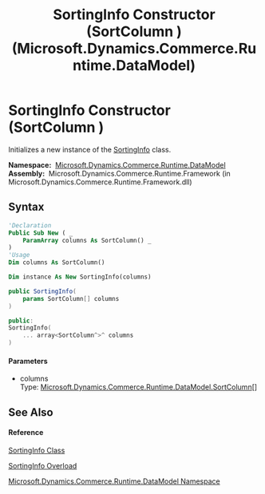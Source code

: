 ﻿---
title: SortingInfo Constructor (SortColumn ) (Microsoft.Dynamics.Commerce.Runtime.DataModel)
TOCTitle: SortingInfo Constructor (SortColumn )
ms:assetid: M:Microsoft.Dynamics.Commerce.Runtime.DataModel.SortingInfo.#ctor(Microsoft.Dynamics.Commerce.Runtime.DataModel.SortColumn[])
ms:mtpsurl: https://technet.microsoft.com/en-us/library/microsoft.dynamics.commerce.runtime.datamodel.sortinginfo.sortinginfo(v=AX.60)
ms:contentKeyID: 65316726
ms.date: 05/18/2015
mtps_version: v=AX.60
dev_langs:
- vb
- csharp
- c++
---

# SortingInfo Constructor (SortColumn )

Initializes a new instance of the [SortingInfo](sortinginfo-class-microsoft-dynamics-commerce-runtime-datamodel.md) class.

**Namespace:**  [Microsoft.Dynamics.Commerce.Runtime.DataModel](microsoft-dynamics-commerce-runtime-datamodel-namespace.md)  
**Assembly:**  Microsoft.Dynamics.Commerce.Runtime.Framework (in Microsoft.Dynamics.Commerce.Runtime.Framework.dll)

## Syntax

``` vb
'Declaration
Public Sub New ( _
    ParamArray columns As SortColumn() _
)
'Usage
Dim columns As SortColumn()

Dim instance As New SortingInfo(columns)
```

``` csharp
public SortingInfo(
    params SortColumn[] columns
)
```

``` c++
public:
SortingInfo(
    ... array<SortColumn^>^ columns
)
```

#### Parameters

  - columns  
    Type: [Microsoft.Dynamics.Commerce.Runtime.DataModel.SortColumn](sortcolumn-class-microsoft-dynamics-commerce-runtime-datamodel.md)\[\]  

## See Also

#### Reference

[SortingInfo Class](sortinginfo-class-microsoft-dynamics-commerce-runtime-datamodel.md)

[SortingInfo Overload](sortinginfo-constructor-microsoft-dynamics-commerce-runtime-datamodel.md)

[Microsoft.Dynamics.Commerce.Runtime.DataModel Namespace](microsoft-dynamics-commerce-runtime-datamodel-namespace.md)

